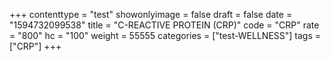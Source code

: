 +++
contenttype = "test"
showonlyimage = false
draft = false
date = "1594732099538"
title = "C-REACTIVE PROTEIN (CRP)"
code = "CRP"
rate = "800"
hc = "100"
weight = 55555
categories = ["test-WELLNESS"]
tags = ["CRP"]
+++


